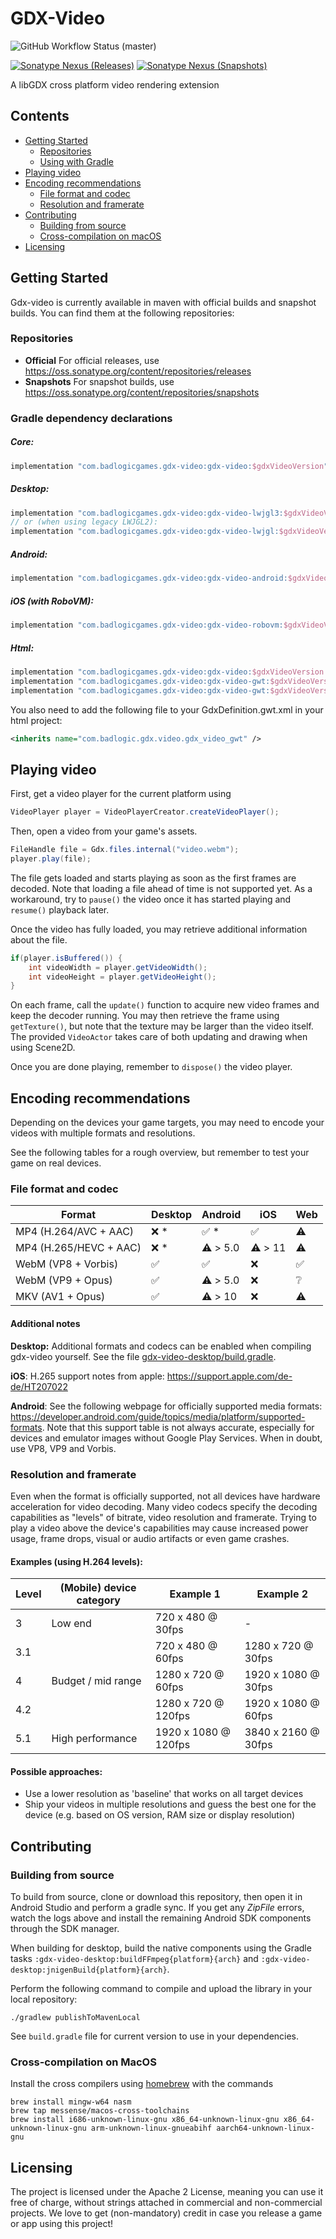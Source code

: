 # GDX-Video

![GitHub Workflow Status (master)](https://img.shields.io/github/workflow/status/libgdx/gdx-video/Publish%20Snapshot/master?label=master)

[![Sonatype Nexus (Releases)](https://img.shields.io/nexus/r/com.badlogicgames.gdx-video/gdx-video?nexusVersion=2&server=https%3A%2F%2Foss.sonatype.org&label=release)](https://search.maven.org/artifact/com.badlogicgames.gdx-video/gdx-video)
[![Sonatype Nexus (Snapshots)](https://img.shields.io/nexus/s/com.badlogicgames.gdx-video/gdx-video?server=https%3A%2F%2Foss.sonatype.org&label=snapshot)](https://oss.sonatype.org/#nexus-search;gav~com.badlogicgames.gdx-video~gdx-video~~~~kw,versionexpand)

A libGDX cross platform video rendering extension

## Contents
* [Getting Started](#getting-started)
  * [Repositories](#repositories)
  * [Using with Gradle](#gradle-dependency-declarations)
* [Playing video](#playing-video)
* [Encoding recommendations](#encoding-recommendations)
  * [File format and codec](#file-format-and-codec)
  * [Resolution and framerate](#resolution-and-framerate)
* [Contributing](#contributing)
  * [Building from source](#building-from-source)
  * [Cross-compilation on macOS](#cross-compilation-on-macos)
* [Licensing](#licensing)

## Getting Started

Gdx-video is currently available in maven with official builds and snapshot builds. You can find them at the following repositories:

### Repositories

* **Official**  For official releases, use https://oss.sonatype.org/content/repositories/releases
* **Snapshots** For snapshot builds, use https://oss.sonatype.org/content/repositories/snapshots

### Gradle dependency declarations
##### Core:
```groovy
implementation "com.badlogicgames.gdx-video:gdx-video:$gdxVideoVersion"
```

##### Desktop:
```groovy
implementation "com.badlogicgames.gdx-video:gdx-video-lwjgl3:$gdxVideoVersion"
// or (when using legacy LWJGL2):
implementation "com.badlogicgames.gdx-video:gdx-video-lwjgl:$gdxVideoVersion"
```

##### Android:
```groovy
implementation "com.badlogicgames.gdx-video:gdx-video-android:$gdxVideoVersion"
```

##### iOS (with RoboVM):
```groovy
implementation "com.badlogicgames.gdx-video:gdx-video-robovm:$gdxVideoVersion"
```

##### Html:

```groovy
implementation "com.badlogicgames.gdx-video:gdx-video:$gdxVideoVersion:sources"
implementation "com.badlogicgames.gdx-video:gdx-video-gwt:$gdxVideoVersion"
implementation "com.badlogicgames.gdx-video:gdx-video-gwt:$gdxVideoVersion:sources"
```
You also need to add the following file to your GdxDefinition.gwt.xml in your html project:
`````xml
<inherits name="com.badlogic.gdx.video.gdx_video_gwt" />
`````

## Playing video

First, get a video player for the current platform using

```java
VideoPlayer player = VideoPlayerCreator.createVideoPlayer();
```

Then, open a video from your game's assets.

```java
FileHandle file = Gdx.files.internal("video.webm");
player.play(file);
```

The file gets loaded and starts playing as soon as the first frames
are decoded. Note that loading a file ahead of time is not supported
yet. As a workaround, try to `pause()` the video once it has
started playing and `resume()` playback later.

Once the video has fully loaded, you may retrieve additional
information about the file.

```java
if(player.isBuffered()) {
    int videoWidth = player.getVideoWidth();
    int videoHeight = player.getVideoHeight();
}
```

On each frame, call the `update()` function to acquire new video frames
and keep the decoder running. You may then retrieve the frame using `getTexture()`,
but note that the texture may be larger than the video itself. The provided
`VideoActor` takes care of both updating and drawing when using Scene2D.

Once you are done playing, remember to `dispose()` the video player.

## Encoding recommendations

Depending on the devices your game targets, you may need to encode
your videos with multiple formats and resolutions.

See the following tables for a rough overview, but remember to test
your game on real devices.

### File format and codec

| Format                 | Desktop  | Android  | iOS     | Web |
|------------------------|----------|----------|---------|-----|
| MP4 (H.264/AVC + AAC)  | ❌ *      | ✅ *      | ✅       | ⚠️  |
| MP4 (H.265/HEVC + AAC) | ❌ *      | ⚠️ > 5.0 | ⚠️ > 11 | ⚠️  |
| WebM (VP8 + Vorbis)    | ✅        | ✅        | ❌       | ✅   |
| WebM (VP9 + Opus)      | ✅        | ⚠️ > 5.0 | ❌       | ❔   |
| MKV (AV1 + Opus)       | ✅        | ⚠️ > 10  | ❌       | ⚠️  |

#### Additional notes

**Desktop:** Additional formats and codecs can be enabled when compiling 
gdx-video yourself. See the file [gdx-video-desktop/build.gradle](gdx-video-desktop/build.gradle).

**iOS**: H.265 support notes from apple: <https://support.apple.com/de-de/HT207022>

**Android**: See the following webpage for officially supported media formats: 
<https://developer.android.com/guide/topics/media/platform/supported-formats>.
Note that this support table is not always accurate, especially for devices
and emulator images without Google Play Services. When in doubt, use VP8, VP9
and Vorbis.

### Resolution and framerate

Even when the format is officially supported, not all devices
have hardware acceleration for video decoding. Many video
codecs specify the decoding capabilities as "levels" of bitrate,
video resolution and framerate. Trying to play a video above the
device's capabilities may cause increased power usage, frame drops,
visual or audio artifacts or even game crashes.

#### Examples (using H.264 levels):

| Level | (Mobile) device category | Example 1            | Example 2           |
|-------|--------------------------|----------------------|---------------------|
| 3     | Low end                  | 720 x  480 @  30fps  | -                   |
| 3.1   |                          | 720 x  480 @  60fps  | 1280 x  720 @ 30fps |
| 4     | Budget / mid range       | 1280 x  720 @  60fps | 1920 x 1080 @ 30fps |
| 4.2   |                          | 1280 x  720 @ 120fps | 1920 x 1080 @ 60fps |
| 5.1   | High performance         | 1920 x 1080 @ 120fps | 3840 x 2160 @ 30fps |

#### Possible approaches:

- Use a lower resolution as 'baseline' that works on all target devices
- Ship your videos in multiple resolutions and guess the best one for the
  device (e.g. based on OS version, RAM size or display resolution)

## Contributing

### Building from source

To build from source, clone or download this repository, then open it in Android Studio
and perform a gradle sync. If you get any *ZipFile* errors, watch the logs above and
install the remaining Android SDK components through the SDK manager.

When building for desktop, build the native components using the Gradle tasks
`:gdx-video-desktop:buildFFmpeg{platform}{arch}`
and `:gdx-video-desktop:jnigenBuild{platform}{arch}`.

Perform the following command to compile and upload the library in your local repository:

    ./gradlew publishToMavenLocal

See `build.gradle` file for current version to use in your dependencies.

### Cross-compilation on MacOS

Install the cross compilers using [homebrew](https://brew.sh) with the commands
~~~
brew install mingw-w64 nasm
brew tap messense/macos-cross-toolchains
brew install i686-unknown-linux-gnu x86_64-unknown-linux-gnu x86_64-unknown-linux-gnu arm-unknown-linux-gnueabihf aarch64-unknown-linux-gnu
~~~

## Licensing
The project is licensed under the Apache 2 License, meaning you can use it free of charge, without strings attached in commercial and non-commercial projects. We love to get (non-mandatory) credit in case you release a game or app using this project!

